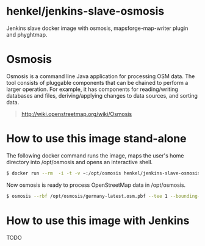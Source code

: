 # henkel/jenkins-slave-osmosis
Jenkins slave docker image with osmosis, mapsforge-map-writer plugin and phyghtmap.

# Osmosis
Osmosis is a command line Java application for processing OSM data. The tool consists of pluggable components that can be chained to perform a larger operation. For example, it has components for reading/writing databases and files, deriving/applying changes to data sources, and sorting data.

> http://wiki.openstreetmap.org/wiki/Osmosis


# How to use this image stand-alone

The following docker command runs the image, maps the user's home directory into /opt/osmosis and opens an interactive shell. 
``` bash
$ docker run --rm  -i -t -v ~:/opt/osmosis henkel/jenkins-slave-osmosis:latest bash
```

Now osmosis is ready to process OpenStreetMap data in /opt/osmosis.
``` bash
$ osmosis --rbf /opt/osmosis/germany-latest.osm.pbf --tee 1 --bounding-box left=8.30 bottom=48.86 right=8.59 top=49.03 --wx /opt/osmosis/karlsruhe.osm
```


# How to use this image with Jenkins
TODO



